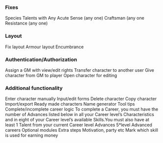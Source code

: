 ### Fixes
Species Talents with Any
    Acute Sense (any one)
    Craftsman (any one
    Resistance (any one)

### Layout
Fix layout
Armour layout
Encumbrance

### Authentication/Authorization
Assign a GM with view/edit rights
Transfer character to another user
Give character from GM to player
Open character for editing

### Additional functionality
Enter character manually
Input/edit forms
Delete character
Copy character
Import/export
Ready made characters
Name generator
Tool tips
Complete/incomplete career logic
    To complete a Career, you must have the number of Advances listed below in all
    your Career level’s Characteristics and in eight of your Career level’s
    available Skills.You must also have at least 1 Talent from your current Career level
    Advances 5*level
Advanced careers
Optional modules
Extra steps
    Motivation, party etc
Mark which skill is used for earning money
